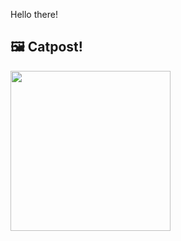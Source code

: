 Hello there!



## 🖼️ Catpost!

<sub>
    <img src="https://cdn2.thecatapi.com/images/agh.jpg" height="256">
</sub>

